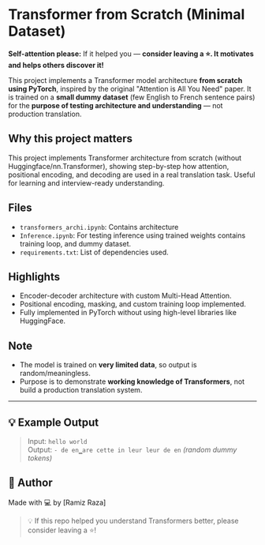 # Transformer from Scratch (Minimal Dataset) 
 **Self-attention please:** If it helped you — **consider leaving a ⭐. It motivates and helps others discover it!**

This project implements a Transformer model architecture **from scratch using PyTorch**, inspired by the original "Attention is All You Need" paper. It is trained on a **small dummy dataset** (few English to French sentence pairs) for the **purpose of testing architecture and understanding** — not production translation.

## Why this project matters

This project implements Transformer architecture from scratch (without Huggingface/nn.Transformer), showing step-by-step how attention, positional encoding, and decoding are used in a real translation task. Useful for learning and interview-ready understanding.


##  Files

- `transformers_archi.ipynb`: Contains architecture
- `Inference.ipynb`: For testing inference using trained weights contains training loop, and dummy dataset.
- `requirements.txt`: List of dependencies used.

##  Highlights

- Encoder-decoder architecture with custom Multi-Head Attention.
- Positional encoding, masking, and custom training loop implemented.
- Fully implemented in PyTorch without using high-level libraries like HuggingFace.

##  Note

- The model is trained on **very limited data**, so output is random/meaningless.
- Purpose is to demonstrate **working knowledge of Transformers**, not build a production translation system.


---

## 💡 Example Output

> Input: `hello world`  
> Output: `- de en▁are cette in leur leur de en` _(random dummy tokens)_

## 📌 Author

Made with 💻 by [Ramiz Raza]

> 💡 If this repo helped you understand Transformers better, please consider leaving a ⭐!
